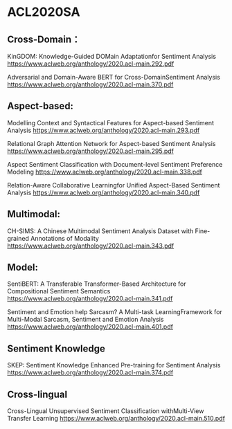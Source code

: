 # ACL2020SA


## Cross-Domain：

KinGDOM: Knowledge-Guided DOMain Adaptationfor Sentiment Analysis
https://www.aclweb.org/anthology/2020.acl-main.292.pdf

Adversarial and Domain-Aware BERT for Cross-DomainSentiment Analysis
https://www.aclweb.org/anthology/2020.acl-main.370.pdf


## Aspect-based:

Modelling Context and Syntactical Features for Aspect-based Sentiment Analysis
https://www.aclweb.org/anthology/2020.acl-main.293.pdf

Relational Graph Attention Network for Aspect-based Sentiment Analysis
https://www.aclweb.org/anthology/2020.acl-main.295.pdf

Aspect Sentiment Classification with Document-level Sentiment Preference Modeling
https://www.aclweb.org/anthology/2020.acl-main.338.pdf

Relation-Aware Collaborative Learningfor Unified Aspect-Based Sentiment Analysis
https://www.aclweb.org/anthology/2020.acl-main.340.pdf


## Multimodal:

CH-SIMS: A Chinese Multimodal Sentiment Analysis Dataset with Fine-grained Annotations of Modality
https://www.aclweb.org/anthology/2020.acl-main.343.pdf


## Model:

SentiBERT: A Transferable Transformer-Based Architecture for Compositional Sentiment Semantics
https://www.aclweb.org/anthology/2020.acl-main.341.pdf

Sentiment and Emotion help Sarcasm? A Multi-task LearningFramework for Multi-Modal Sarcasm, Sentiment and Emotion Analysis
https://www.aclweb.org/anthology/2020.acl-main.401.pdf


## Sentiment Knowledge

SKEP: Sentiment Knowledge Enhanced Pre-training for Sentiment Analysis
https://www.aclweb.org/anthology/2020.acl-main.374.pdf


## Cross-lingual

Cross-Lingual Unsupervised Sentiment Classification withMulti-View Transfer Learning
https://www.aclweb.org/anthology/2020.acl-main.510.pdf



